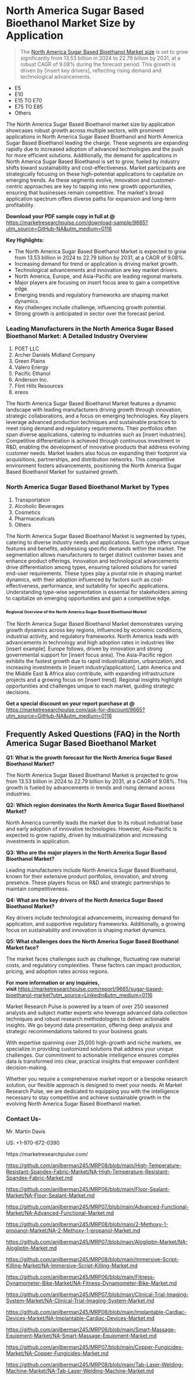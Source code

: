 <h1>North America Sugar Based Bioethanol Market&nbsp;Size by Application</h1><blockquote><p>The <a href="https://marketresearchpulse.com/download-sample/9665?utm_source=GitHub-NA&amp;utm_medium=0116">North America Sugar Based Bioethanol Market size</a> is set to grow significantly from 13.53 billion in 2024 to 22.79 billion by 2031, at a robust CAGR of 9.08% during the forecast period. This growth is driven by [insert key drivers], reflecting rising demand and technological advancements.</p></blockquote><ul><li>E5<li> E10<li> E15 TO E70<li> E75 TO E85<li> Others</li></ul><p>The North America Sugar Based Bioethanol market size by application showcases robust growth across multiple sectors, with prominent applications in North America Sugar Based Bioethanol and North America Sugar Based Bioethanol leading the charge. These segments are expanding rapidly due to increased adoption of advanced technologies and the push for more efficient solutions. Additionally, the demand for applications in North America Sugar Based Bioethanol is set to grow, fueled by industry shifts toward sustainability and cost-effectiveness. Market participants are strategically focusing on these high-potential applications to capitalize on emerging trends. As these segments evolve, innovation and customer-centric approaches are key to tapping into new growth opportunities, ensuring that businesses remain competitive. The market's broad application spectrum offers diverse paths for expansion and long-term profitability.</p><p><strong>Download your PDF sample copy in full at @ </strong><a href="https://marketresearchpulse.com/download-sample/9665?utm_source=GitHub-NA&amp;utm_medium=0116">https://marketresearchpulse.com/download-sample/9665?utm_source=GitHub-NA&amp;utm_medium=0116</a></p><p><strong>Key Highlights: </strong></p><ul><li>The North America Sugar Based Bioethanol Market is expected to grow from 13.53 billion in 2024 to 22.79 billion by 2031, at a CAGR of 9.08%.</li><li>Increasing demand for trend or application is driving market growth.</li><li>Technological advancements and innovation are key market drivers.</li><li>North America, Europe, and Asia-Pacific are leading regional markets.</li><li>Major players are focusing on insert focus area to gain a competitive edge.</li><li>Emerging trends and regulatory frameworks are shaping market dynamics.</li><li>Key challenges include challenge, influencing growth potential.</li><li>Strong growth is anticipated in sector over the forecast period.</li></ul><h3>Leading Manufacturers in the North America Sugar Based Bioethanol Market: A Detailed Industry Overview</h3><ol><li>POET LLC</li><li>Archer Daniels Midland Company</li><li>Green Plains</li><li>Valero Energy</li><li>Pacific Ethanol</li><li>Anderson Inc.</li><li>Flint Hills Resources</li><li>ereos</li></ol><div class="flex max-w-full flex-col flex-grow"><div class="min-h-8 text-message flex w-full flex-col items-end gap-2 whitespace-normal break-words [.text-message+&amp;]:mt-5" dir="auto" data-message-author-role="assistant" data-message-id="fd8432e4-4910-450d-b182-61b7bfb0a01f" data-message-model-slug="gpt-4o"><div class="flex w-full flex-col gap-1 empty:hidden first:pt-[3px]"><div class="markdown prose w-full break-words dark:prose-invert light"><p>The North America Sugar Based Bioethanol Market features a dynamic landscape with leading manufacturers driving growth through innovation, strategic collaborations, and a focus on emerging technologies. Key players leverage advanced production techniques and sustainable practices to meet rising demand and regulatory requirements. Their portfolios often span diverse applications, catering to industries such as [insert industries]. Competitive differentiation is achieved through continuous investment in R&amp;D, enabling the development of innovative products that address evolving customer needs. Market leaders also focus on expanding their footprint via acquisitions, partnerships, and distribution networks. This competitive environment fosters advancements, positioning the North America Sugar Based Bioethanol Market for sustained growth.</p></div></div></div></div><h3>North America Sugar Based Bioethanol Market by Types</h3><ol><li>Transportation<li> Alcoholic Beverages<li> Cosmetics<li> Pharmaceuticals<li> Others</li></ol><div class="flex max-w-full flex-col flex-grow"><div class="min-h-8 text-message flex w-full flex-col items-end gap-2 whitespace-normal break-words [.text-message+&amp;]:mt-5" dir="auto" data-message-author-role="assistant" data-message-id="084470be-0bb7-4664-bddf-5156b4f41249" data-message-model-slug="gpt-4o-mini"><div class="flex w-full flex-col gap-1 empty:hidden first:pt-[3px]"><div class="markdown prose w-full break-words dark:prose-invert light"><p>The North America Sugar Based Bioethanol Market is segmented by types, catering to diverse industry needs and applications. Each type offers unique features and benefits, addressing specific demands within the market. The segmentation allows manufacturers to target distinct customer bases and enhance product offerings. Innovation and technological advancements drive differentiation among types, ensuring tailored solutions for varied end-user requirements. These types play a pivotal role in shaping market dynamics, with their adoption influenced by factors such as cost-effectiveness, performance, and suitability for specific applications. Understanding type-wise segmentation is essential for stakeholders aiming to capitalize on emerging opportunities and gain a competitive edge.</p></div></div></div></div><h3><span style="font-size: 11px;">Regional Overview of the North America Sugar Based Bioethanol Market</span></h3><div class="flex max-w-full flex-col flex-grow"><div class="min-h-8 text-message flex w-full flex-col items-end gap-2 whitespace-normal break-words [.text-message+&amp;]:mt-5" dir="auto" data-message-author-role="assistant" data-message-id="e9038762-ce64-4e30-91c9-9bd413514231" data-message-model-slug="gpt-4o-mini"><div class="flex w-full flex-col gap-1 empty:hidden first:pt-[3px]"><div class="markdown prose w-full break-words dark:prose-invert light"><p>The North America Sugar Based Bioethanol Market demonstrates varying growth dynamics across key regions, influenced by economic conditions, industrial activity, and regulatory frameworks. North America leads with advancements in technology and high adoption rates in industries like [insert example]. Europe follows, driven by innovation and strong governmental support for [insert focus area]. The Asia-Pacific region exhibits the fastest growth due to rapid industrialization, urbanization, and increasing investments in [insert industry/application]. Latin America and the Middle East &amp; Africa also contribute, with expanding infrastructure projects and a growing focus on [insert trend]. Regional insights highlight opportunities and challenges unique to each market, guiding strategic decisions.</p></div></div></div></div><p><strong>Get a special discount on your report purchase at @ </strong><a href="https://marketresearchpulse.com/ask-for-discount/9665?utm_source=GitHub-NA&amp;utm_medium=0116">https://marketresearchpulse.com/ask-for-discount/9665?utm_source=GitHub-NA&amp;utm_medium=0116</a></p><h2>Frequently Asked Questions (FAQ) in the North America Sugar Based Bioethanol Market</h2><p><strong>Q1: What is the growth forecast for the North America Sugar Based Bioethanol Market?</strong></p><p>The North America Sugar Based Bioethanol Market is projected to grow from 13.53 billion in 2024 to 22.79 billion by 2031, at a CAGR of 9.08%. This growth is fueled by advancements in trends and rising demand across industries.</p><p><strong>Q2: Which region dominates the North America Sugar Based Bioethanol Market?</strong></p><p>North America currently leads the market due to its robust industrial base and early adoption of innovative technologies. However, Asia-Pacific is expected to grow rapidly, driven by industrialization and increasing investments in application.</p><p><strong>Q3: Who are the major players in the North America Sugar Based Bioethanol Market?</strong></p><p>Leading manufacturers include North America Sugar Based Bioethanol, known for their extensive product portfolios, innovation, and strong presence. These players focus on R&amp;D and strategic partnerships to maintain competitiveness.</p><p><strong>Q4: What are the key drivers of the North America Sugar Based Bioethanol Market?</strong></p><p>Key drivers include technological advancements, increasing demand for application, and supportive regulatory frameworks. Additionally, a growing focus on sustainability and innovation is shaping market dynamics.</p><p><strong>Q5: What challenges does the North America Sugar Based Bioethanol Market face?</strong></p><p>The market faces challenges such as challenge, fluctuating raw material costs, and regulatory complexities. These factors can impact production, pricing, and adoption rates across regions.</p><p><strong>For more information or any inquiries, visit&nbsp;</strong><a href="https://marketresearchpulse.com/report/9665/sugar-based-bioethanol-market?utm_source=Linkedin&utm_medium=0116">https://marketresearchpulse.com/report/9665/sugar-based-bioethanol-market?utm_source=Linkedin&utm_medium=0116</a></p><p>Market Research Pulse is powered by a team of over 250 seasoned analysts and subject matter experts who leverage advanced data collection techniques and robust research methodologies to deliver actionable insights. We go beyond data presentation, offering deep analysis and strategic recommendations tailored to your business goals.</p><p>With expertise spanning over 25,000 high-growth and niche markets, we specialize in providing customized solutions that address your unique challenges. Our commitment to actionable intelligence ensures complex data is transformed into clear, practical insights that empower confident decision-making.</p><p>Whether you require a comprehensive market report or a bespoke research solution, our flexible approach is designed to meet your needs. At Market Research Pulse, we are dedicated to equipping you with the intelligence necessary to stay competitive and achieve sustainable growth in the evolving North America Sugar Based Bioethanol market.</p><h3><strong>Contact Us-</strong></h3><p>Mr. Martin Davis</p><p>US: +1-970-672-0390</p><p>https://marketresearchpulse.com/</p><p><a href="https://github.com/anilberman245/MRP08/blob/main/High-Temperature-Resistant-Spandex-Fabric-Market/NA-High-Temperature-Resistant-Spandex-Fabric-Market.md">https://github.com/anilberman245/MRP08/blob/main/High-Temperature-Resistant-Spandex-Fabric-Market/NA-High-Temperature-Resistant-Spandex-Fabric-Market.md</a></p><p><a href="https://github.com/anilberman245/MRP06/blob/main/Floor-Sealant-Market/NA-Floor-Sealant-Market.md">https://github.com/anilberman245/MRP06/blob/main/Floor-Sealant-Market/NA-Floor-Sealant-Market.md</a></p><p><a href="https://github.com/anilberman245/MRP07/blob/main/Advanced-Functional-Market/NA-Advanced-Functional-Market.md">https://github.com/anilberman245/MRP07/blob/main/Advanced-Functional-Market/NA-Advanced-Functional-Market.md</a></p><p><a href="https://github.com/anilberman245/MRP08/blob/main/2-Methoxy-1-propanol-Market/NA-2-Methoxy-1-propanol-Market.md">https://github.com/anilberman245/MRP08/blob/main/2-Methoxy-1-propanol-Market/NA-2-Methoxy-1-propanol-Market.md</a></p><p><a href="https://github.com/anilberman245/MRP07/blob/main/Alogliptin-Market/NA-Alogliptin-Market.md">https://github.com/anilberman245/MRP07/blob/main/Alogliptin-Market/NA-Alogliptin-Market.md</a></p><p><a href="https://github.com/anilberman245/MRP08/blob/main/Immersive-Script-Killing-Market/NA-Immersive-Script-Killing-Market.md">https://github.com/anilberman245/MRP08/blob/main/Immersive-Script-Killing-Market/NA-Immersive-Script-Killing-Market.md</a></p><p><a href="https://github.com/anilberman245/MRP06/blob/main/Fitness-Dynamometer-Bike-Market/NA-Fitness-Dynamometer-Bike-Market.md">https://github.com/anilberman245/MRP06/blob/main/Fitness-Dynamometer-Bike-Market/NA-Fitness-Dynamometer-Bike-Market.md</a></p><p><a href="https://github.com/anilberman245/MRP07/blob/main/Clinical-Trial-Imaging-System-Market/NA-Clinical-Trial-Imaging-System-Market.md">https://github.com/anilberman245/MRP07/blob/main/Clinical-Trial-Imaging-System-Market/NA-Clinical-Trial-Imaging-System-Market.md</a></p><p><a href="https://github.com/anilberman245/MRP08/blob/main/Implantable-Cardiac-Devices-Market/NA-Implantable-Cardiac-Devices-Market.md">https://github.com/anilberman245/MRP08/blob/main/Implantable-Cardiac-Devices-Market/NA-Implantable-Cardiac-Devices-Market.md</a></p><p><a href="https://github.com/anilberman245/MRP06/blob/main/Smart-Massage-Equipment-Market/NA-Smart-Massage-Equipment-Market.md">https://github.com/anilberman245/MRP06/blob/main/Smart-Massage-Equipment-Market/NA-Smart-Massage-Equipment-Market.md</a></p><p><a href="https://github.com/anilberman245/MRP07/blob/main/Copper-Fungicides-Market/NA-Copper-Fungicides-Market.md">https://github.com/anilberman245/MRP07/blob/main/Copper-Fungicides-Market/NA-Copper-Fungicides-Market.md</a></p><p><a href="https://github.com/anilberman245/MRP08/blob/main/Tab-Laser-Welding-Machine-Market/NA-Tab-Laser-Welding-Machine-Market.md">https://github.com/anilberman245/MRP08/blob/main/Tab-Laser-Welding-Machine-Market/NA-Tab-Laser-Welding-Machine-Market.md</a></p>
